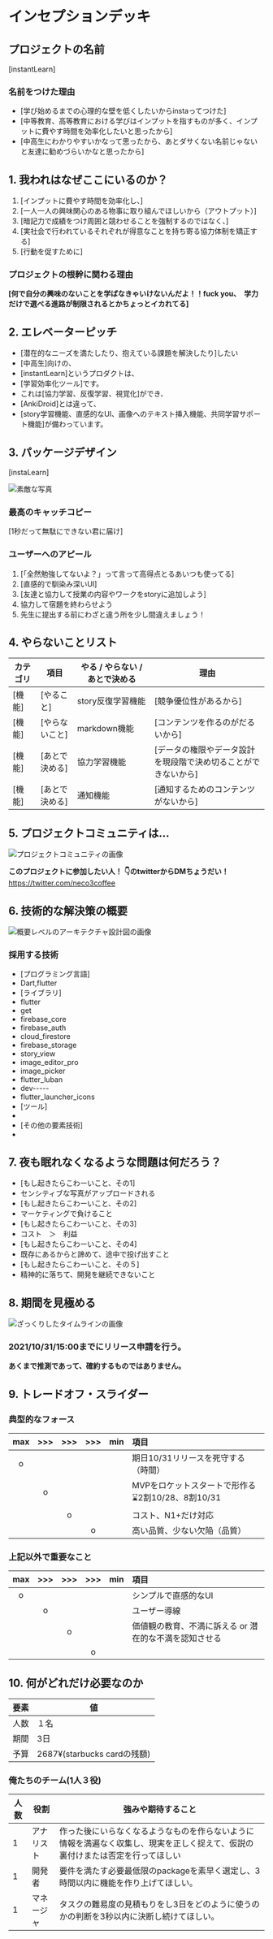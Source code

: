 # インセプションデッキ

## プロジェクトの名前

[instantLearn]

### 名前をつけた理由

- [学び始めるまでの心理的な壁を低くしたいからinstaってつけた]
- [中等教育、高等教育における学びはインプットを指すものが多く、インプットに費やす時間を効率化したいと思ったから]
- [中高生にわかりやすいかなって思ったから、あとダサくない名前じゃないと友達に勧めづらいかなと思ったから]

<div style="page-break-before:always">
</div>

## 1\. 我われはなぜここにいるのか？

1. [インプットに費やす時間を効率化し、]
1. [一人一人の興味関心のある物事に取り組んでほしいから（アウトプット）]
2. [暗記力で成績をつけ周囲と競わせることを強制するのではなく、]
2. [実社会で行われているそれぞれが得意なことを持ち寄る協力体制を矯正する]
3. [行動を促すために]

### プロジェクトの根幹に関わる理由

**[何で自分の興味のないことを学ばなきゃいけないんだよ！！fuck you、　学力だけで選べる進路が制限されるとかちょっとイカれてる]**

<div style="page-break-before:always">
</div>

## 2\. エレベーターピッチ

- [潜在的なニーズを満たしたり、抱えている課題を解決したり]したい
- [中高生]向けの、
- [instantLearn]というプロダクトは、
- [学習効率化ツール]です。
- これは[協力学習、反復学習、視覚化]ができ、
- [AnkiDroid]とは違って、
- [story学習機能、直感的なUI、画像へのテキスト挿入機能、共同学習サポート機能]が備わっています。



<div style="page-break-before:always">
</div>

## 3\. パッケージデザイン

[instaLearn]

![素敵な写真]()

### 最高のキャッチコピー

[1秒だって無駄にできない君に届け]

### ユーザーへのアピール

1. [「全然勉強してないよ？」って言って高得点とるあいつも使ってる]
2. [直感的で馴染み深いUI]
3. [友達と協力して授業の内容やワークをstoryに追加しよう]
4. 協力して宿題を終わらせよう
5. 先生に提出する前にわざと違う所を少し間違えましょう！

<div style="page-break-before:always">
</div>

## 4\. やらないことリスト

カテゴリ   | 項目       | やる / やらない / あとで決める | 理由
------ | -------- | ------------------ | --------------
[機能] | [やること]   | story反復学習機能                | [競争優位性があるから]
[機能] | [やらないこと] | markdown機能               | [コンテンツを作るのがだるいから]
[機能] | [あとで決める] | 協力学習機能             | [データの権限やデータ設計を現段階で決め切ることができないから]
[機能] | [あとで決める] | 通知機能             | [通知するためのコンテンツがないから]

<div style="page-break-before:always">
</div>

## 5\. プロジェクトコミュニティは...

![プロジェクトコミュニティの画像]()

**このプロジェクトに参加したい人！**
**👇のtwitterからDMちょうだい！**
https://twitter.com/neco3coffee


<div style="page-break-before:always">
</div>

## 6\. 技術的な解決策の概要

![概要レベルのアーキテクチャ設計図の画像]()

### 採用する技術

- [プログラミング言語]
- Dart,flutter
- [ライブラリ]
- flutter
- get
- firebase_core
- firebase_auth
- cloud_firestore
- firebase_storage
- story_view
- image_editor_pro
- image_picker
- flutter_luban
- dev-----
- flutter_launcher_icons
- [ツール]
- 
- [その他の要素技術]
- 

<div style="page-break-before:always">
</div>

## 7\. 夜も眠れなくなるような問題は何だろう？

- [もし起きたらこわーいこと、その1]
- センシティブな写真がアップロードされる
- [もし起きたらこわーいこと、その2]
- マーケティングで負けること
- [もし起きたらこわーいこと、その3]
- コスト　＞　利益
- [もし起きたらこわーいこと、その4]
- 既存にあるからと諦めて、途中で投げ出すこと
- [もし起きたらこわーいこと、その５]
- 精神的に落ちて、開発を継続できないこと
<div style="page-break-before:always">
</div>

## 8\. 期間を見極める

![ざっくりしたタイムラインの画像]()
### 2021/10/31/15:00までにリリース申請を行う。

**あくまで推測であって、確約するものではありません。**

<div style="page-break-before:always">
</div>

## 9\. トレードオフ・スライダー

### 典型的なフォース

|  max  |  >>>  |  >>>  |  >>>  |  min  | 項目                       |
| :---: | :---: | :---: | :---: | :---: | :------------------------ |
|   o   |       |       |       |       |  期日10/31リリースを死守する（時間）|
|       |   o   |       |       |       |  MVPをロケットスタートで形作る⌛️2割10/28、8割10/31  |
|       |       |   o   |       |       |  コスト、N1+だけ対応     |
|       |       |       |   o   |       |  高い品質、少ない欠陥（品質）  |

### 上記以外で重要なこと

|  max  |  >>>  |  >>>  |  >>>  |  min  | 項目                       |
| :---: | :---: | :---: | :---: | :---: | :------------------------ |
|   o   |       |       |       |       |  シンプルで直感的なUI                   |
|       |   o   |       |       |       |  ユーザー導線         |
|       |       |   o   |       |       |  価値観の教育、不満に訴える or 潜在的な不満を認知させる              |
|       |       |       |   o   |       |                   |

<div style="page-break-before:always">
</div>

## 10\. 何がどれだけ必要なのか

要素 | 値
--- | -----
人数 | １名
期間 | 3日
予算 | 2687¥(starbucks cardの残額)

### 俺たちのチーム(1人３役)

人数  | 役割     | 強みや期待すること
---- | ------- | ---------------------------------------------------------
1    | アナリスト | 作った後にいらなくなるようなものを作らないように情報を満遍なく収集し、現実を正しく捉えて、仮説の裏付けまたは否定を行ってほしい
1    | 開発者    | 要件を満たす必要最低限のpackageを素早く選定し、3時間以内に機能を作り上げてほしい。
1  | マネージャ | タスクの難易度の見積もりをし3日をどのように使うのかの判断を3秒以内に決断し続けてほしい。
